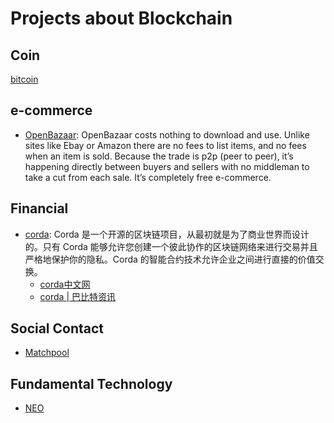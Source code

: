
# Projects about Blockchain

## Coin

[bitcoin](https://bitcoin.org/en/)

## e-commerce

- [OpenBazaar](https://www.openbazaar.org/): OpenBazaar costs nothing to download and use. Unlike sites like Ebay or Amazon there are no fees to list items, and no fees when an item is sold. Because the trade is p2p (peer to peer), it’s happening directly between buyers and sellers with no middleman to take a cut from each sale. It’s completely free e-commerce.

## Financial

- [corda](https://www.corda.net/index.html): Corda 是一个开源的区块链项目，从最初就是为了商业世界而设计的。只有 Corda 能够允许您创建一个彼此协作的区块链网络来进行交易并且严格地保护你的隐私。Corda 的智能合约技术允许企业之间进行直接的价值交换。
    - [corda中文网](http://cncorda.com/introduction/)
    - [corda | 巴比特资讯](http://www.8btc.com/corda)

## Social Contact

- [Matchpool](https://www.matchpool.com/)

## Fundamental Technology

- [NEO](https://neo.org/)
